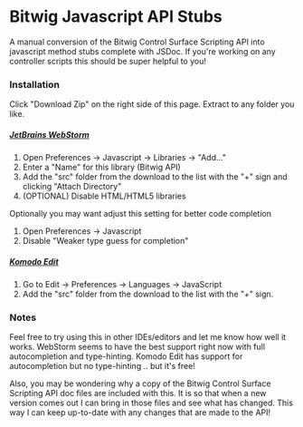 Bitwig Javascript API Stubs
================

A manual conversion of the Bitwig Control Surface Scripting API into javascript method stubs complete with JSDoc. If you're working on any controller scripts this should be super helpful to you!

### Installation
Click "Download Zip" on the right side of this page. Extract to any folder you like.

##### [JetBrains WebStorm](http://www.jetbrains.com/webstorm/)
1. Open Preferences -> Javascript -> Libraries -> "Add..."
2. Enter a "Name" for this library (Bitwig API)
2. Add the "src" folder from the download to the list with the "+" sign and clicking "Attach Directory"
3. (OPTIONAL) Disable HTML/HTML5 libraries

Optionally you may want adjust this setting for better code completion
1. Open Preferences -> Javascript
2. Disable "Weaker type guess for completion"

##### [Komodo Edit](http://komodoide.com/komodo-edit/)
1. Go to Edit -> Preferences -> Languages -> JavaScript
2. Add the "src" folder from the download to the list with the "+" sign.

### Notes
Feel free to try using this in other IDEs/editors and let me know how well it works. WebStorm seems to have the best support right now with full autocompletion and type-hinting. Komodo Edit has support for autocompletion but no type-hinting .. but it's free!

Also, you may be wondering why a copy of the Bitwig Control Surface Scripting API doc files are included with this. It is so that when a new version comes out I can bring in those files and see what has changed. This way I can keep up-to-date with any changes that are made to the API!